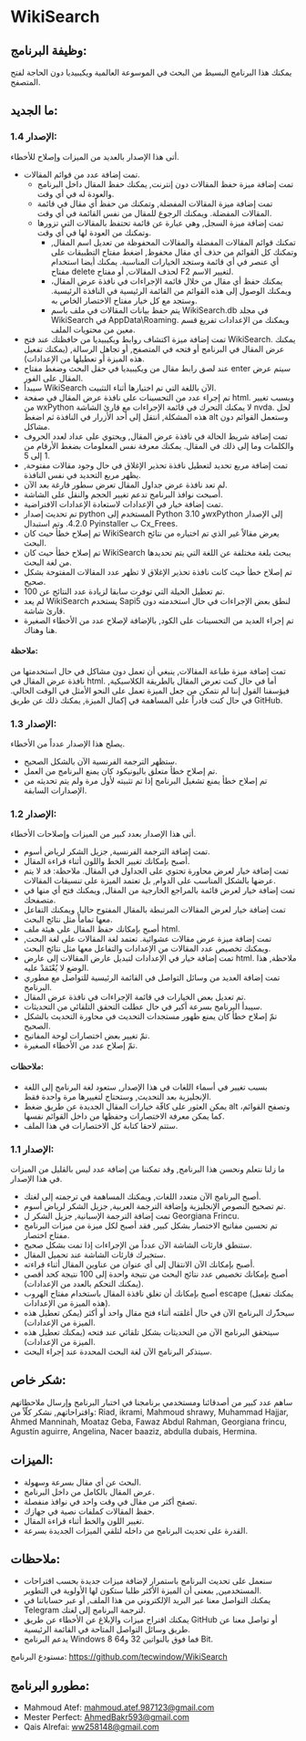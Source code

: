 # WikiSearch

## وظيفة البرنامج:

يمكنك هذا البرنامج البسيط من البحث في الموسوعة العالمية ويكيبيديا دون الحاجة لفتح المتصفح.

## ما الجديد:

### الإصدار 1.4:

أتى هذا الإصدار بالعديد من الميزات وإصلاح للأخطاء.

- تمت إضافة عدد من قوائم المقالات.
    - تمت إضافة ميزة حفظ المقالات دون إنترنت, يمكنك حفظ المقال داخل البرنامج والعودة له في  أي وقت.
    - تمت إضافة ميزة المقالات المفضلة, وتمكنك من حفظ أي مقال في قائمة المقالات المفضلة. ويمكنك الرجوع للمقال من نفس القائمة في أي وقت.
    - تمت إضافة ميزة السجل, وهي عبارة عن قائمة تحتفظ بالمقالات التي تزورها وتمكنك من العودة لها في أي وقت.
        - تمكنك قوائم المقالات المفضلة والمقالات المحفوظة من تعديل اسم المقال, وتمكنك كل القوائم من حذف أي مقال محفوظ, اضغط مفتاح التطبيقات على أي عنصر في أي قائمة وستجد الخيارات المناسبة. يمكنك أيضا استخدام مفتاح delete لحذف المقالات, أو مفتاح F2 لتغيير الاسم.
        - يمكنك حفظ أي مقال من خلال قائمة الإجراءات في نافذة عرض المقال، ويمكنك الوصول إلى هذه القوائم من  القائمة الرئيسية في النافذة الرئيسية. وستجد مع كل خيار مفتاح الاختصار الخاص به.
        - يتم حفظ بيانات المقالات في ملف باسم WikiSearch.db في مجلد WikiSearch في AppData\Roaming. ويمكنك من الإعدادات تفريغ قسم معين من محتويات الملف.
- تمت إضافة ميزة اكتشاف روابط ويكيبيديا من حافظتك  عند فتح WikiSearch. يمكنك عرض المقال في البرنامج أو فتحه في المتصفح, أو تجاهل الرسالة, (يمكنك تفعيل هذه الميزة أو تعطيلها من الإعدادات).
- عند لصق رابط مقال من ويكيبيديا في حقل البحث وضغط مفتاح enter سيتم عرض المقال على الفور.
- سيبدأ WikiSearch الآن باللغة التي تم اختيارها أثناء التثبيت.
- تم إجراء عدد من التحسينات على نافذة عرض المقال في صفحة html. وبسبب تغيير من wxPython لا يمكنك التحرك في قائمة الإجراءات مع قارئ الشاشة nvda. لحل هذه المشكلة, انتقل إلى أحد الأزرار في النافذة ثم اضغط alt وستعمل القوائم دون مشاكل.
- تمت إضافة شريط الحالة في نافذة عرض المقال, ويحتوي على عداد لعدد الحروف والكلمات وما إلى ذلك في المقال. يمكنك معرفة نفس المعلومات بضغط الأرقام من 1 إلى 5.
- تمت إضافة مربع تحديد لتعطيل نافذة تحذير الإغلاق في حال وجود مقالات مفتوحة, يظهر مربع التحديد في نفس النافذة.
- لم تعد نافذة عرض جداول المقال تعرض سطور فارغة بعد الآن.
- أصبحت نوافذ البرنامج تدعم تغيير الحجم والنقل على الشاشة.
- تمت إضافة خيار في الإعدادات لاستعادة الإعدادات الافتراضية.
- تم تحديث إصدار python المستخدم إلى Python 3.10 وwxPython إلى الإصدار 4.2.0. وتم استبدال Pyinstaller ب Cx_Frees.
- تم إصلاح خطأ حيث كان WikiSearch يعرض مقالاً غير الذي تم اختياره من نتائج البحث.
- تم إصلاح خطأ حيث كان WikiSearch يبحث بلغة مختلفة عن اللغة التي يتم تحديدها من لغة البحث.
- تم إصلاح خطأ حيث كانت نافذة تحذير الإغلاق لا تظهر عدد المقالات المفتوحة بشكل صحيح.
- تم تعطيل الحيلة التي توفرت سابقا لزيادة عدد النتائج عن 100.
- لم يعد WikiSearch يستخدم Sapi5 لنطق بعض الإجراءات في حال استخدمته دون قارئ شاشة.
- تم إجراء العديد من التحسينات على الكود, بالإضافة لإصلاح عدد من الأخطاء الصغيرة هنا وهناك.

#### ملاحظة:

تمت إضافة ميزة طباعة المقالات, ينبغي أن تعمل دون مشاكل في حال استخدمتها من نافذة عرض المقال في html. أما في حال كنت تعرض المقال بالطريقة الكلاسيكية, فيؤسفنا القول إننا لم نتمكن من جعل الميزة تعمل على النحو الأمثل في الوقت الحالي. في حال كنت قادراً على المساهمة في إكمال الميزة, يمكنك ذلك عن طريق GitHub.


### الإصدار 1.3:

يصلح هذا الإصدار عدداً من الأخطاء.

- ستظهر الترجمة الفرنسية الآن بالشكل الصحيح.
- تم إصلاح خطأ متعلق باليونيكود كان يمنع البرنامج من العمل.
- تم إصلاح خطأ يمنع تشغيل البرنامج إذا تم تثبيته لأول مرة ولم يتم تحديثه من الإصدارات السابقة.

### الإصدار 1.2:

أتى هذا الإصدار بعدد كبير من الميزات وإصلاحات  الأخطاء.

- تمت إضافة الترجمة الفرنسية, جزيل الشكر لرياض أسوم.
- أصبح بإمكانك تغيير الخط واللون أثناء قراءة المقال.
- تمت إضافة خيار لعرض محاورة تحتوي على الجداول في المقال. ملاحظة: قد لا يتم عرضها بالشكل المناسب على الدوام, بل تعتمد الميزة على تنسيقات المقالات.
- تمت إضافة خيار لعرض قائمة بالمراجع الخارجية من المقال, ويمكنك فتح أي منها في متصفحك.
- تمت إضافة خيار لعرض المقالات المرتبطة بالمقال المفتوح حاليا, ويمكنك التفاعل معها تماماً مثل نتائج البحث.
- أصبح بإمكانك حفظ المقال على هيئة ملف html.
- تمت إضافة ميزة عرض مقالات عشوائية. تعتمد لغة المقالات على لغة البحث, ويمكنك تخصيص عدد المقالات من الإعدادات والتفاعل معها مثل نتائج البحث.
- تمت إضافة خيار في الإعدادات لتبديل عارض المقالات إلى عارض html. ملاحظة, هذا الوضع لا يُعْتَمَدْ عليه.
- تمت إضافة العديد من وسائل التواصل في القائمة الرئيسية للتواصل مع مطوري البرنامج.
- تم تعديل بعض الخيارات في قائمة الإجراءات في نافذة عرض المقال.
- سيبدأ البرنامج بسرعة أكبر في حال عطلت التحقق التلقائي من التحديثات.
- تمّ إصلاح خطأ كان يمنع ظهور مستجدات التحديث في محاورة التحديث بالشكل الصحيح.
- تمّ تغيير بعض اختصارات لوحة المفاتيح.
- تمّ إصلاح عدد من الأخطاء الصغيرة.

#### ملاحظات:

- بسبب تغيير في أسماء اللغات في هذا الإصدار, ستعود لغة البرنامج إلى اللغة الإنجليزية بعد التحديث, وستحتاج لتغييرها مرة واحدة فقط.
- يمكن العثور على كافّة خيارات المقال الجديدة عن طريق ضغط alt وتصفح القوائم، كما يمكن  معرفة الاختصارات وحفظها من داخل القوائم نفسها.
- ستتم لاحقا كتابة كل الاختصارات في هذا الملف.

### الإصدار 1.1:

ما زلنا نتعلم ونحسن هذا البرنامج, وقد تمكننا من إضافة عدد ليس بالقليل من الميزات في هذا الإصدار.

- أصبح البرنامج الآن متعدد اللغات, ويمكنك المساهمة في ترجمته إلى لغتك.
- تم تصحيح النصوص الإنجليزية وإضافة الترجمة العربية, جزيل الشكر لرياض أسوم.
- تمت إضافة الترجمة الإسبانية, جزيل الشكر ل Georgiana Frincu.
- تم تحسين مفاتيح الاختصار بشكل كبير, فقد أصبح لكل ميزة من ميزات البرنامج مفتاح اختصار.
- ستنطق قارئات الشاشة الآن عدداً من الإجراءات إذا تمت بشكل صحيح.
- ستخبرك قارئات الشاشة عند تحميل المقال.
- أصبح بإمكانك الآن الانتقال إلى أي عنوان من عناوين المقال أثناء قراءته.
- أصبح بإمكانك تخصيص عدد نتائج البحث من نتيجة واحدة إلى 100 نتيجة كحد أقصى (يمكنك التحكم بالعدد من الإعدادات).
- أصبح بإمكانك أن تغلق نافذة المقال باستخدام مفتاح الهروب escape (يمكنك تفعيل هذه الميزة من الإعدادات).
- سيحذّّرك البرنامج الآن في حال أغلقته أثناء فتح مقال واحد أو أكثر (يمكن تعطيل هذه الميزة من الإعدادات).
- سيتحقق البرنامج الآن من التحديثات بشكل تلقائي عند فتحه (يمكنك تعطيل هذه الميزة من الإعدادات).
- سيتذكر البرنامج الآن لغة البحث المحددة عند إجراء البحث.

## شكر خاص:

ساهم عدد كبير من أصدقائنا ومستخدمي برنامجنا في اختبار البرنامج وإرسال ملاحظاتهم واقتراحاتهم, نشكر كلّاً من: Riad, ikrami, Mahmoud shrawy, Muhammad Hajjar, Ahmed Manninah, Moataz Geba, Fawaz Abdul Rahman, Georgiana frincu, Agustín aguirre, Angelina, Nacer baaziz, abdulla dubais, Hermina.

## الميزات:

- البحث عن أي مقال بسرعة وسهولة.
- عرض المقال بالكامل من داخل البرنامج.
- تصفح أكثر من مقال في وقت واحد في نوافذ منفصلة.
- حفظ المقالات كملفات نصية في جهازك.
- تغيير اللون والخط أثناء قراءة المقال.
- القدرة على تحديث البرنامج من داخله لتلقي الميزات الجديدة بسرعة.

## ملاحظات:

- سنعمل على تحديث البرنامج باستمرار لإضافة ميزات جديدة بحسب اقتراحات المستخدمين, بمعنى أن الميزة الأكثر طلبا ستكون لها الأولوية في التطوير.
- يمكنك التواصل معنا عبر البريد الإلكتروني من هذا الملف, أو عبر حساباتنا في Telegram لترجمة البرنامج إلى لغتك.
- يمكنك اقتراح ميزات والإبلاغ عن الأخطاء عن طريق GitHub أو تواصل معنا عن طريق وسائل التواصل المتاحة في القائمة الرئيسية.
- يدعم البرنامج Windows 8 فما فوق بالنواتين 32 و64 Bit.

مستودع البرنامج: https://github.com/tecwindow/WikiSearch

## مطورو البرنامج:

- Mahmoud Atef: mahmoud.atef.987123@gmail.com
- Mester Perfect: AhmedBakr593@gmail.com
- Qais Alrefai: ww258148@gmail.com
